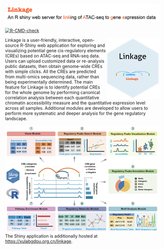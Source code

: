 ![](man/figures/shiny-logo1.png)

<!-- badges: start -->

[![R-CMD-check](https://github.com/aicplane/Linkage/actions/workflows/R-CMD-check.yaml/badge.svg)](https://github.com/aicplane/Linkage/actions/workflows/R-CMD-check.yaml)

<!-- badges: end -->

<img src="man/figures/imgfile.png" align="right" height="200" style="float:right; height:200px;"/>

Linkage is a user-friendly, interactive, open-source R-Shiny web application for exploring and visualizing potential gene cis-regulatory elements (CREs) based on ATAC-seq and RNA-seq data. Users can upload customized data or re-analysis public datasets, then obtain genome-wide CREs with simple clicks. All the CREs are predicted from multi-omics sequencing data, rather than being experimentally determined. The main feature for Linkage is to identify potential CREs for the whole genome by performing canonical correlation analysis between each quantitative chromatin accessibility measure and the quantitative expression level across all samples. Additional modules are developed to allow users to perform more systematic and deeper analysis for the gene regulatory landscape.

![](man/figures/pinpeline.png)
The Shiny application is additionally hosted at <https://xulabgdpu.org.cn/linkage>.


